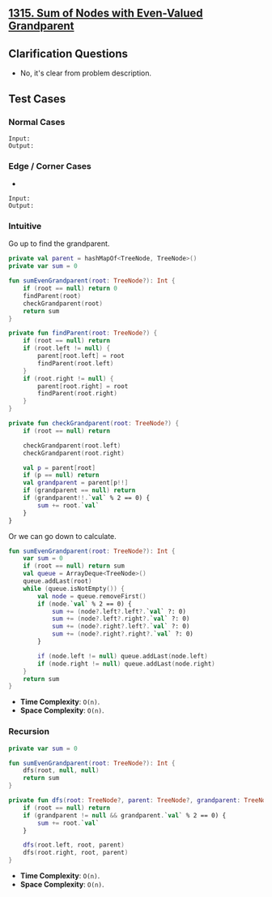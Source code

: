 ## [1315. Sum of Nodes with Even-Valued Grandparent](https://leetcode.com/problems/sum-of-nodes-with-even-valued-grandparent)
## Clarification Questions
* No, it's clear from problem description.
 
## Test Cases
### Normal Cases
```
Input: 
Output: 
```
### Edge / Corner Cases
* 
```
Input: 
Output: 
```
### Intuitive
Go up to find the grandparent.

```kotlin
private val parent = hashMapOf<TreeNode, TreeNode>()
private var sum = 0

fun sumEvenGrandparent(root: TreeNode?): Int {
    if (root == null) return 0
    findParent(root)
    checkGrandparent(root)
    return sum
}

private fun findParent(root: TreeNode?) {
    if (root == null) return
    if (root.left != null) {
        parent[root.left] = root
        findParent(root.left)
    }
    if (root.right != null) {
        parent[root.right] = root
        findParent(root.right)
    }
}

private fun checkGrandparent(root: TreeNode?) {
    if (root == null) return

    checkGrandparent(root.left)
    checkGrandparent(root.right)

    val p = parent[root]
    if (p == null) return
    val grandparent = parent[p!!]
    if (grandparent == null) return
    if (grandparent!!.`val` % 2 == 0) {
        sum += root.`val`
    }
}
```

Or we can go down to calculate.

```kotlin
fun sumEvenGrandparent(root: TreeNode?): Int {
    var sum = 0
    if (root == null) return sum
    val queue = ArrayDeque<TreeNode>()
    queue.addLast(root)
    while (queue.isNotEmpty()) {
        val node = queue.removeFirst()
        if (node.`val` % 2 == 0) {
            sum += (node?.left?.left?.`val` ?: 0)
            sum += (node?.left?.right?.`val` ?: 0)
            sum += (node?.right?.left?.`val` ?: 0)
            sum += (node?.right?.right?.`val` ?: 0)
        }

        if (node.left != null) queue.addLast(node.left)
        if (node.right != null) queue.addLast(node.right)
    }
    return sum
}
```

* **Time Complexity**: `O(n)`.
* **Space Complexity**: `O(n)`.

### Recursion
```kotlin
private var sum = 0

fun sumEvenGrandparent(root: TreeNode?): Int {
    dfs(root, null, null)
    return sum
}

private fun dfs(root: TreeNode?, parent: TreeNode?, grandparent: TreeNode?) {
    if (root == null) return
    if (grandparent != null && grandparent.`val` % 2 == 0) {
        sum += root.`val`
    }

    dfs(root.left, root, parent)
    dfs(root.right, root, parent)
}
```

* **Time Complexity**: `O(n)`.
* **Space Complexity**: `O(n)`.